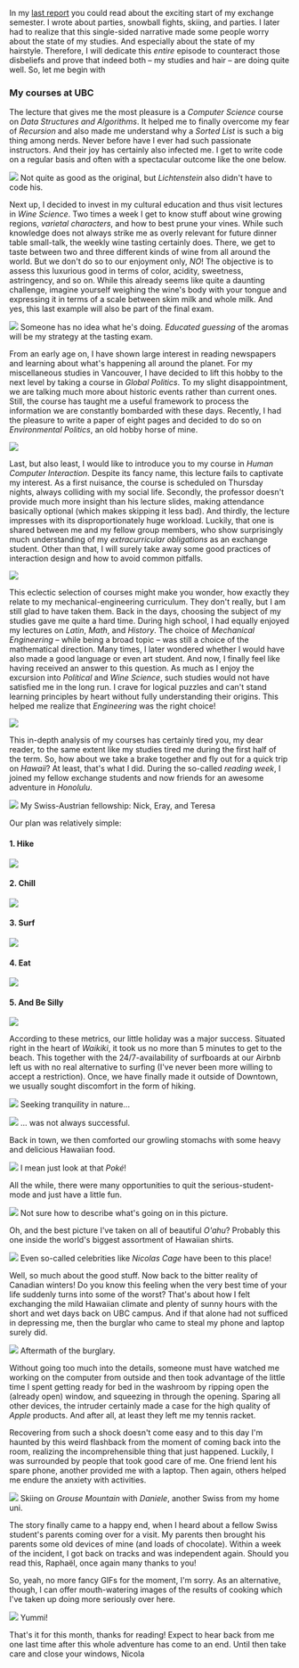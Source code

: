 In my [last report](./van1.md) you could read about the exciting start of my exchange semester. I wrote about parties, snowball fights, skiing, and parties. I later had to realize that this single-sided narrative made some people worry about the state of my studies. And especially about the state of my hairstyle.
Therefore, I will dedicate this _entire_ episode to counteract those disbeliefs and prove that indeed both – my studies and hair – are doing quite well. So, let me begin with 

### My courses at UBC

The lecture that gives me the most pleasure is a _Computer Science_ course on _Data Structures and Algorithms_. It helped me to finally overcome my fear of _Recursion_ and also made me understand why a _Sorted List_ is such a big thing among nerds. Never before have I ever had such passionate instructors. And their joy has certainly also infected me. I get to write code on a regular basis and often with a spectacular outcome like the one below.

![](.imgs/van2/bfscustom.gif)
Not quite as good as the original, but _Lichtenstein_ also didn't have to code his.

Next up, I decided to invest in my cultural education and thus visit lectures in _Wine Science_. Two times a week I get to know stuff about wine growing regions, _varietal characters_, and how to best prune your vines. While such knowledge does not always strike me as overly relevant for future dinner table small-talk, the weekly wine tasting certainly does. There, we get to taste between two and three different kinds of wine from all around the world. But we don't do so to our enjoyment only, *NO*! The objective is to assess this luxurious good in terms of color, acidity, sweetness, astringency, and so on. While this already seems like quite a daunting challenge, imagine yourself weighing the wine's body with your tongue and expressing it in terms of a scale between skim milk and whole milk. And yes, this last example will also be part of the final exam.

![](.imgs/van2/van2_1.jpg)
Someone has no idea what he's doing. _Educated guessing_ of the aromas will be my strategy at the tasting exam.

From an early age on, I have shown large interest in reading newspapers and learning about what's happening all around the planet. For my miscellaneous studies in Vancouver, I have decided to lift this hobby to the next level by taking a course in _Global Politics_. To my slight disappointment, we are talking much more about historic events rather than current ones. Still, the course has taught me a useful framework to process the information we are constantly bombarded with these days. Recently, I had the pleasure to write a paper of eight pages and decided to do so on _Environmental Politics_, an old hobby horse of mine.

<!-- foto of lecture or me reading newspaper -->
![](.imgs/van2/van2_2.jpg)


Last, but also least, I would like to introduce you to my course in _Human Computer Interaction_. Despite its fancy name, this lecture fails to captivate my interest. As a first nuisance, the course is scheduled on Thursday nights, always colliding with my social life. Secondly, the professor doesn't provide much more insight than his lecture slides, making attendance basically optional (which makes skipping it less bad). And thirdly, the lecture impresses with its disproportionately huge workload. Luckily, that one is shared between me and my fellow group members, who show surprisingly much understanding of my _extracurricular obligations_ as an exchange student. Other than that, I will surely take away some good practices of interaction design and how to avoid common pitfalls.

<!-- picture of group project -->
![](.imgs/van2/van2_3.jpg)


This eclectic selection of courses might make you wonder, how exactly they relate to my mechanical-engineering curriculum. They don't really, but I am still glad to have taken them. Back in the days, choosing the subject of my studies gave me quite a hard time. During high school, I had equally enjoyed my lectures on _Latin_, _Math_, and _History_. The choice of _Mechanical Engineering_ – while being a broad topic – was still a choice of the mathematical direction. Many times, I later wondered whether I would have also made a good language or even art student. And now, I finally feel like having received an answer to this question. As much as I enjoy the excursion into _Political_ and _Wine Science_, such studies would not have satisfied me in the long run. I crave for logical puzzles and can't stand learning principles by heart without fully understanding their origins. This helped me realize that _Engineering_ was the right choice!

<!-- happy me -->
![](.imgs/van2/van2_4.jpg)


This in-depth analysis of my courses has certainly tired you, my dear reader, to the same extent like my studies tired me during the first half of the term. So, how about we take a brake together and fly out for a quick trip on _Hawaii_? At least, that's what I did. During the so-called _reading week_, I joined my fellow exchange students and now friends for an awesome adventure in _Honolulu_.

![](.imgs/van2/van2_5.jpg)
My Swiss-Austrian fellowship: Nick, Eray, and Teresa

Our plan was relatively simple:

#### 1. Hike
![](.imgs/van2/van2_6.jpg)

#### 2. Chill
![](.imgs/van2/van2_7.jpg)

#### 3. Surf
![](.imgs/van2/van2_8.jpg)

#### 4. Eat
![](.imgs/van2/van2_9.jpg)

#### 5. And Be Silly
![](.imgs/van2/van2_10.jpg)

According to these metrics, our little holiday was a major success. Situated right in the heart of _Waikiki_, it took us no more than 5 minutes to get to the beach. This together with the 24/7-availability of surfboards at our Airbnb left us with no real alternative to surfing (I've never been more willing to accept a restriction). Once, we have finally made it outside of Downtown, we usually sought discomfort in the form of hiking. 

![](.imgs/van2/van2_11.jpg)
Seeking tranquility in nature...

![](.imgs/van2/van2_12.jpg)
... was not always successful.

Back in town, we then comforted our growling stomachs with some heavy and delicious Hawaiian food.

![](.imgs/van2/van2_13.jpg)
I mean just look at that _Poké_!

All the while, there were many opportunities to quit the serious-student-mode and just have a little fun.

![](.imgs/van2/van2_14.jpg)
Not sure how to describe what's going on in this picture.

Oh, and the best picture I've taken on all of beautiful _O'ahu_? Probably this one inside the world's biggest assortment of Hawaiian shirts.

![](.imgs/van2/van2_15.jpg)
Even so-called celebrities like _Nicolas Cage_ have been to this place!

Well, so much about the good stuff. Now back to the bitter reality of Canadian winters! Do you know this feeling when the very best time of your life suddenly turns into some of the worst? That's about how I felt exchanging the mild Hawaiian climate and plenty of sunny hours with the short and wet days back on UBC campus. And if that alone had not sufficed in depressing me, then the burglar who came to steal my phone and laptop surely did.

![](.imgs/van2/van2_16.jpg)
Aftermath of the burglary.

Without going too much into the details, someone must have watched me working on the computer from outside and then took advantage of the little time I spent getting ready for bed in the washroom by ripping open the (already open) window, and squeezing in through the opening. Sparing all other devices, the intruder certainly made a case for the high quality of _Apple_ products. And after all, at least they left me my tennis racket.

Recovering from such a shock doesn't come easy and to this day I'm haunted by this weird flashback from the moment of coming back into the room, realizing the incomprehensible thing that just happened. Luckily, I was surrounded by people that took good care of me. One friend lent his spare phone, another provided me with a laptop. Then again, others helped me endure the anxiety with activities.

![](.imgs/van2/van2_17.jpg)
Skiing on _Grouse Mountain_ with _Daniele_, another Swiss from my home uni.

The story finally came to a happy end, when I heard about a fellow Swiss student's parents coming over for a visit. My parents then brought his parents some old devices of mine (and loads of chocolate). Within a week of the incident, I got back on tracks and was independent again. Should you read this, Raphaël, once again many thanks to you!

So, yeah, no more fancy GIFs for the moment, I'm sorry. As an alternative, though, I can offer mouth-watering images of the results of cooking which I've taken up doing more seriously over here.

![](.imgs/van2/van2_18.jpg)
Yummi!

That's it for this month, thanks for reading! Expect to hear back from me one last time after this whole adventure has come to an end. Until then take care and close your windows, Nicola